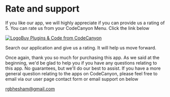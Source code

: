 # Rate and support

If you like our app, we will highly appreciate if you can provide us a rating of 5. You can rate us from your CodeCanyon Menu. Click the link below

[![Logo](https://assets.market-storefront.envato-static.com/storefront/assets/favicons/codecanyon/apple-touch-icon-144x144-precomposed-0f640190129bf6cbb169ab278bcfe3cf32c5fe1e9e4325a0f5091ae929e0feda.png)Buy Plugins & Code from CodeCanyon](https://codecanyon.net/downloads)

Search our application and give us a rating. It will help us move forward.

Once again, thank you so much for purchasing this app. As we said at the beginning, we'd be glad to help you if you have any questions relating to this app. No guarantees, but we'll do our best to assist. If you have a more general question relating to the apps on CodeCanyon, please feel free to email via our user page contact form or email support on below

rgbhesham@gmail.com
